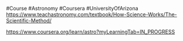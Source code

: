 #Course #Astronomy #Coursera #UniversityOfArizona 
https://www.teachastronomy.com/textbook/How-Science-Works/The-Scientific-Method/

https://www.coursera.org/learn/astro?myLearningTab=IN_PROGRESS

